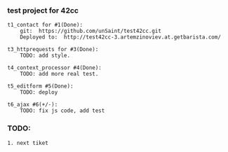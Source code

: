 ### test project for 42cc
    
    t1_contact for #1(Done):
        git:  https://github.com/unSaint/test42cc.git
        Deployed to:  http://test42cc-3.artemzinoviev.at.getbarista.com/

    t3_httprequests for #3(Done):
        TODO: add style.

    t4_context_processor #4(Done):
        TODO: add more real test.

    t5_editform #5(Done):
        TODO: deploy

    t6_ajax #6(+/-):
        TODO: fix js code, add test

### TODO:
    
    1. next tiket 
